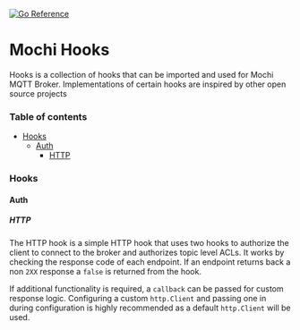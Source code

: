 [![Go Reference](https://pkg.go.dev/badge/github.com/mochi-co/mqtt.svg)](https://pkg.go.dev/github.com/dgduncan/mochi-cloud-hooks)

# Mochi Hooks

Hooks is a collection of hooks that can be imported and used for Mochi MQTT Broker.
Implementations of certain hooks are inspired by other open source projects

### Table of contents

<!-- MarkdownTOC -->

- [Hooks](#hooks)
    - [Auth](#auth)
        - [HTTP](#http-auth)
    

<!-- /MarkdownTOC -->

### Hooks

#### Auth

##### HTTP

The HTTP hook is a simple HTTP hook that uses two hooks to authorize the client to connect to the broker and authorizes topic level ACLs.
It works by checking the response code of each endpoint. If an endpoint returns back a non `2XX` response a `false` is returned from the hook.

If additional functionality is required, a `callback` can be passed for custom response logic. Configuring a custom `http.Client` and passing one in during configuration is highly recommended as a default `http.Client` will be used.

